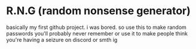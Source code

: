 # R.N.G (random nonsense generator)
basically my first github project.
i was bored.
so use this to make random passwords you'll probably never remember or use it to make people think you're having a seizure on discord or smth ig
